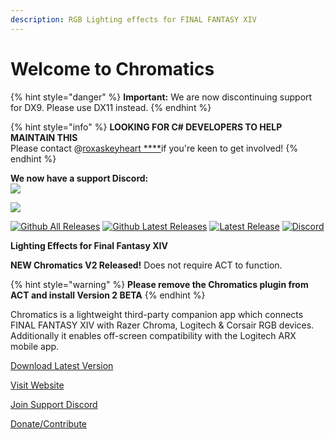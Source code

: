 ```yaml
---
description: RGB Lighting effects for FINAL FANTASY XIV
---
```


# Welcome to Chromatics

{% hint style="danger" %}
**Important:** We are now discontinuing support for DX9. Please use DX11 instead.
{% endhint %}

{% hint style="info" %}
**LOOKING FOR C\# DEVELOPERS TO HELP MAINTAIN THIS**  
Please contact @[roxaskeyheart ****](https://github.com/roxaskeyheart/)if you're keen to get involved!
{% endhint %}

**We now have a support Discord:**   
[![](https://discordapp.com/api/guilds/334196655131721741/widget.png?style=banner2)](https://discord.gg/sK47yFE)

![](http://thejourneynetwork.net/chromatics/chromatics_black_md.png)

[![Github All Releases](https://img.shields.io/github/downloads/roxaskeyheart/Chromatics/total.svg)](https://github.com/roxaskeyheart/Chromatics/releases) [![Github Latest Releases](https://img.shields.io/github/downloads/roxaskeyheart/Chromatics/latest/total.svg)](https://github.com/roxaskeyheart/Chromatics/releases/latest) [![Latest Release](https://img.shields.io/github/release/roxaskeyheart/Chromatics.svg)](https://github.com/roxaskeyheart/Chromatics/releases/latest) [![Discord](https://img.shields.io/discord/334196655131721741.svg)](https://discord.gg/sK47yFE)

**Lighting Effects for Final Fantasy XIV**

**NEW Chromatics V2 Released!** Does not require ACT to function.

{% hint style="warning" %}
**Please remove the Chromatics plugin from ACT and install Version 2 BETA**
{% endhint %}

Chromatics is a lightweight third-party companion app which connects FINAL FANTASY XIV with Razer Chroma, Logitech & Corsair RGB devices. Additionally it enables off-screen compatibility with the Logitech ARX mobile app.

[Download Latest Version](https://github.com/roxaskeyheart/Chromatics/releases)

[Visit Website](https://chromaticsffxiv.com)

[Join Support Discord](https://discord.gg/sK47yFE)

[Donate/Contribute](https://discord.gg/rtKsAnj)



